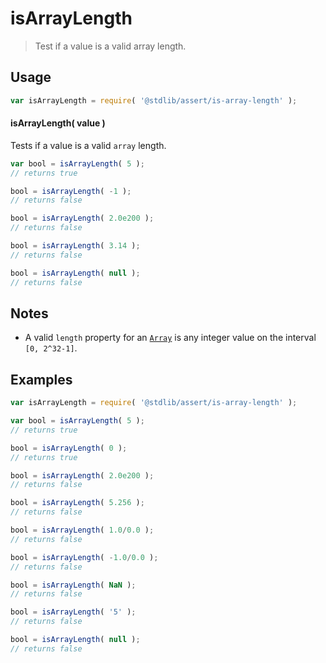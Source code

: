 # isArrayLength

> Test if a value is a valid array length.


<section class="usage">

## Usage

``` javascript
var isArrayLength = require( '@stdlib/assert/is-array-length' );
```


#### isArrayLength( value )

Tests if a value is a valid `array` length.

``` javascript
var bool = isArrayLength( 5 );
// returns true

bool = isArrayLength( -1 );
// returns false

bool = isArrayLength( 2.0e200 );
// returns false

bool = isArrayLength( 3.14 );
// returns false

bool = isArrayLength( null );
// returns false
```

</section>

<!-- /.usage -->


<section class="notes">

## Notes

* A valid `length` property for an [`Array`][mdn-array] is any integer value on the interval `[0, 2^32-1]`.

</section>

<!-- /.notes -->


<section class="examples">

## Examples

``` javascript
var isArrayLength = require( '@stdlib/assert/is-array-length' );

var bool = isArrayLength( 5 );
// returns true

bool = isArrayLength( 0 );
// returns true

bool = isArrayLength( 2.0e200 );
// returns false

bool = isArrayLength( 5.256 );
// returns false

bool = isArrayLength( 1.0/0.0 );
// returns false

bool = isArrayLength( -1.0/0.0 );
// returns false

bool = isArrayLength( NaN );
// returns false

bool = isArrayLength( '5' );
// returns false

bool = isArrayLength( null );
// returns false
```

</section>

<!-- /.examples -->


<section class="links">

[mdn-array]: https://developer.mozilla.org/en-US/docs/Web/JavaScript/Reference/Global_Objects/Array

</section>

<!-- /.links -->
